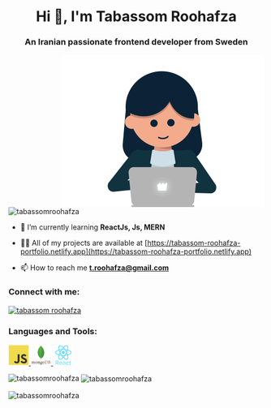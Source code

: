  

<h1 align="center">Hi 👋, I'm Tabassom Roohafza</h1> 
<h3 align="center">An Iranian passionate frontend developer from Sweden</h3> 

<img align="right" width="400" src="https://github.com/TabassomRoohafza/TabassomRoohafza/blob/main/1_qdAW1TjCN57h1lbuuzvchg.gif"/> 
 
<p align="left"> <img src="https://komarev.com/ghpvc/?username=tabassomroohafza&label=Profile%20views&color=0e75b6&style=flat" alt="tabassomroohafza" /> </p> 
 
- 🌱 I’m currently learning **ReactJs, Js, MERN** 
 
- 👨‍💻 All of my projects are available at [https://tabassom-roohafza-portfolio.netlify.app](https://tabassom-roohafza-portfolio.netlify.app) 
 
- 📫 How to reach me **t.roohafza@gmail.com** 
 
<h3 align="left">Connect with me:</h3> 
<p align="left"> 
<a href="https://linkedin.com/in/tabassom roohafza" target="blank"><img align="center" src="https://raw.githubusercontent.com/rahuldkjain/github-profile-readme-generator/master/src/images/icons/Social/linked-in-alt.svg" alt="tabassom roohafza" height="30" width="40" /></a> 
</p> 
 
<h3 align="left">Languages and Tools:</h3> 
<p align="left"> <a href="https://developer.mozilla.org/en-US/docs/Web/JavaScript" target="_blank" rel="noreferrer"> <img src="https://raw.githubusercontent.com/devicons/devicon/master/icons/javascript/javascript-original.svg" alt="javascript" width="40" height="40"/> </a> <a href="https://www.mongodb.com/" target="_blank" rel="noreferrer"> <img src="https://raw.githubusercontent.com/devicons/devicon/master/icons/mongodb/mongodb-original-wordmark.svg" alt="mongodb" width="40" height="40"/> </a> <a href="https://reactjs.org/" target="_blank" rel="noreferrer"> <img src="https://raw.githubusercontent.com/devicons/devicon/master/icons/react/react-original-wordmark.svg" alt="react" width="40" height="40"/> </a> </p> 
 
<p><img align="left" src="https://github-readme-stats.vercel.app/api/top-langs?username=tabassomroohafza&show_icons=true&locale=en&layout=compact" alt="tabassomroohafza" /></p> 
 
<p>&nbsp;<img align="center" src="https://github-readme-stats.vercel.app/api?username=tabassomroohafza&show_icons=true&locale=en" alt="tabassomroohafza" /></p> 
 
<p><img align="center" src="https://github-readme-streak-stats.herokuapp.com/?user=tabassomroohafza&" alt="tabassomroohafza" /></p> 
 
